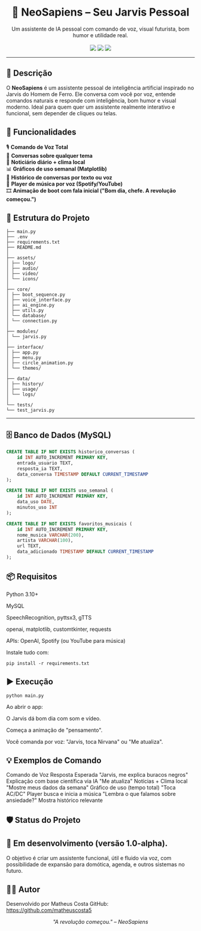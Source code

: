<h1 align="center">🧠 NeoSapiens – Seu Jarvis Pessoal</h1>

<p align="center">
  Um assistente de IA pessoal com comando de voz, visual futurista, bom humor e utilidade real.
  <br><br>
  <img src="https://img.shields.io/badge/status-em%20desenvolvimento-yellow?style=for-the-badge"/>
  <img src="https://img.shields.io/badge/vers%C3%A3o-1.0--alpha-blue?style=for-the-badge"/>
  <img src="https://img.shields.io/badge/intera%C3%A7%C3%A3o-voz%20ativa-success?style=for-the-badge"/>
</p>

---

## 📜 Descrição

O **NeoSapiens** é um assistente pessoal de inteligência artificial inspirado no Jarvis do Homem de Ferro. Ele conversa com você por voz, entende comandos naturais e responde com inteligência, bom humor e visual moderno. Ideal para quem quer um assistente realmente interativo e funcional, sem depender de cliques ou telas.


## 🚀 Funcionalidades

🎙 **Comando de Voz Total**  
🧠 **Conversas sobre qualquer tema**  
📰 **Noticiário diário + clima local**  
📊 **Gráficos de uso semanal (Matplotlib)**  
📁 **Histórico de conversas por texto ou voz**  
🎵 **Player de música por voz (Spotify/YouTube)**  
🎞 **Animação de boot com fala inicial ("Bom dia, chefe. A revolução começou.")**


## 🧬 Estrutura do Projeto

```NeoSapiens IA/
├── main.py
├── .env
├── requirements.txt
├── README.md
│
├── assets/
│ ├── logo/
│ ├── audio/
│ ├── video/
│ └── icons/
│
├── core/
│ ├── boot_sequence.py
│ ├── voice_interface.py
│ ├── ai_engine.py
│ ├── utils.py
│ └── database/
│ └── connection.py
│
├── modules/
│ └── jarvis.py
│
├── interface/
│ ├── app.py
│ ├── menu.py
│ ├── circle_animation.py
│ └── themes/
│
├── data/
│ ├── history/
│ ├── usage/
│ └── logs/
│
└── tests/
└── test_jarvis.py
```

---

## 🗄️ Banco de Dados (MySQL)

```sql
CREATE TABLE IF NOT EXISTS historico_conversas (
    id INT AUTO_INCREMENT PRIMARY KEY,
    entrada_usuario TEXT,
    resposta_ia TEXT,
    data_conversa TIMESTAMP DEFAULT CURRENT_TIMESTAMP
);

CREATE TABLE IF NOT EXISTS uso_semanal (
    id INT AUTO_INCREMENT PRIMARY KEY,
    data_uso DATE,
    minutos_uso INT
);

CREATE TABLE IF NOT EXISTS favoritos_musicais (
    id INT AUTO_INCREMENT PRIMARY KEY,
    nome_musica VARCHAR(200),
    artista VARCHAR(100),
    url TEXT,
    data_adicionado TIMESTAMP DEFAULT CURRENT_TIMESTAMP
);
```

## 📦 Requisitos
Python 3.10+

MySQL

SpeechRecognition, pyttsx3, gTTS

openai, matplotlib, customtkinter, requests

APIs: OpenAI, Spotify (ou YouTube para música)

Instale tudo com:
```
pip install -r requirements.txt
```


## ▶️ Execução
```
python main.py
```

Ao abrir o app:

O Jarvis dá bom dia com som e vídeo.

Começa a animação de "pensamento".

Você comanda por voz: "Jarvis, toca Nirvana" ou "Me atualiza".

## 💡 Exemplos de Comando
Comando de Voz	Resposta Esperada
"Jarvis, me explica buracos negros"	Explicação com base científica via IA
"Me atualiza"	Notícias + Clima local
"Mostre meus dados da semana"	Gráfico de uso (tempo total)
"Toca AC/DC"	Player busca e inicia a música
"Lembra o que falamos sobre ansiedade?"	Mostra histórico relevante

## 🛡️ Status do Projeto

## 🔨 Em desenvolvimento (versão 1.0-alpha).
O objetivo é criar um assistente funcional, útil e fluido via voz, com possibilidade de expansão para domótica, agenda, e outros sistemas no futuro.

## 👨‍💻 Autor
Desenvolvido por Matheus Costa GitHub: https://github.com/matheuscosta5

<p align="center"> <em>"A revolução começou." – NeoSapiens</em> </p> 
